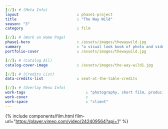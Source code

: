 ```yaml
---
[//]: # (Meta Info)
layout 							: phase1-project
title 							: "The Way Wild"
season: "3"
category						: film

[//]: # (Work on Home Page)
phase1-hero                     : /assets/images/thewaywild.jpg
summary                         : "a visual look book of photo and video for client"
portfolio-cover 				: /assets/images/thewaywild.jpg

[//]: # (Catalog All)
catalog-cover-image				: /assets/images/the-way-wild1.jpg

[//]: # (Credits List)
data-credits-list 				: seat-at-the-table-credits

[//]: # (Overlay Menu Info)
work-tags 							: "photography, short film, producing, creative direction"
work-cover							:
work-space 							: "client"
---
```

{% include components/film.html film-url="https://player.vimeo.com/video/242409564?api=1" %}
